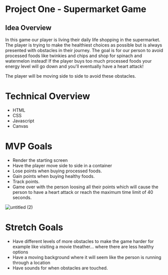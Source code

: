 # Project One - Supermarket Game

## Idea Overview

In this game our player is living their daily life shopping in the supermarket. The player is trying to make the healthiest choices as possible but is always presented with obstacles in their journey. The goal is for our person to avoid processed foods like twinkies and chips and shop for spinach and watermelon instead! If the player buys too much processed foods your energy level will go down and you'll eventually have a heart attack! 

The player will be moving side to side to avoid these obstacles. 


# Technical Overview

* HTML
* CSS
* Javascript
* Canvas

# MVP Goals

* Render the starting screen
* Have the player move side to side in a container
* Lose points when buying processed foods.
* Gain points when buying healthy foods.
* Track points.
* Game over with the person loosing all their points which will cause the person to have a heart attack or reach the maximum time limit of 40 seconds. 

![untitled (2)](https://user-images.githubusercontent.com/34468962/138515271-0e981ee0-e23e-4b48-a402-c8381cc72d42.png)


# Stretch Goals

* Have different levels of more obstacles to make the game harder for example like visiting a movie theather... where there are less healthy options 
* Have a moving background where it will seem like the person is running through a location
* Have sounds for when obstacles are touched.

